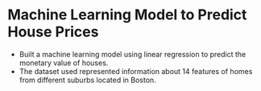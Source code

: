 # Machine Learning Model to Predict House Prices
* Built a machine learning model using linear regression to predict the monetary value of houses. 
* The dataset used represented information about 14 features of homes from different suburbs located in Boston. 

